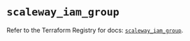 # `scaleway_iam_group`

Refer to the Terraform Registry for docs: [`scaleway_iam_group`](https://registry.terraform.io/providers/scaleway/scaleway/2.49.0/docs/resources/iam_group).
